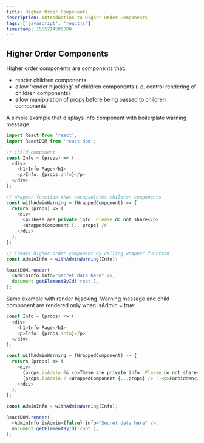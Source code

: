 ```yaml
---
title: Higher Order Components
description: Introduction to Higher Order Components
tags: ['javascript', 'reactjs']
timestamp: 1555214505000
---
```


## Higher Order Components

Higher order components are components that:

- render children components
- allow ‘render hijacking’ of children components (i.e. control rendering of children components)
- allow manipulation of props before being passed to children components

A simple example that displays Info component with boilerplate warning message:

```js
import React from 'react';
import ReactDOM from 'react-dom';

// Child component
const Info = (props) => (
  <div>
    <h1>Info Page</h1>
    <p>Info: {props.info}</p>
  </div>
);

// Wrapper function that encapsulates children components
const withAdminWarning = (WrappedComponent) => {
  return (props) => (
    <div>
      <p>These are private info. Please do not share</p>
      <WrappedComponent {...props} />
    </div>
  );
};

// Create higher order component by calling wrapper function
const AdminInfo = withAdminWarning(Info);

ReactDOM.render(
  <AdminInfo info="Secret data here" />,
  document.getElementById('root'),
);
```

Same example with render hijacking. Warning message and child component are rendered only when isAdmin = true:

```js
const Info = (props) => (
  <div>
    <h1>Info Page</h1>
    <p>Info: {props.info}</p>
  </div>
);

const withAdminWarning = (WrappedComponent) => {
  return (props) => (
    <div>
      {props.isAdmin && <p>These are private info. Please do not share</p>}
      {props.isAdmin ? <WrappedComponent {...props} /> : <p>Forbidden</p>}
    </div>
  );
};

const AdminInfo = withAdminWarning(Info);

ReactDOM.render(
  <AdminInfo isAdmin={false} info="Secret data here" />,
  document.getElementById('root'),
);
```
